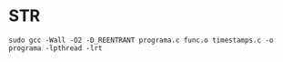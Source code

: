 # STR

 `sudo gcc -Wall -O2 -D_REENTRANT programa.c func.o timestamps.c -o programa -lpthread -lrt`
